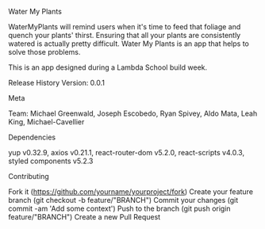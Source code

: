 Water My Plants

WaterMyPlants will remind users when it's time to feed that foliage and quench your plants' thirst. Ensuring that all your plants are consistently watered is actually pretty difficult. Water My Plants is an app that helps to solve those problems.

This is an app designed during a Lambda School build week.

Release History Version: 0.0.1

Meta

Team: Michael Greenwald, Joseph Escobedo, Ryan Spivey, Aldo Mata, Leah King, Michael-Cavellier

Dependencies

yup v0.32.9, axios v0.21.1, react-router-dom v5.2.0, react-scripts v4.0.3, styled components v5.2.3

Contributing

Fork it (https://github.com/yourname/yourproject/fork) Create your feature branch (git checkout -b feature/"BRANCH") Commit your changes (git commit -am 'Add some context') Push to the branch (git push origin feature/"BRANCH") Create a new Pull Request
